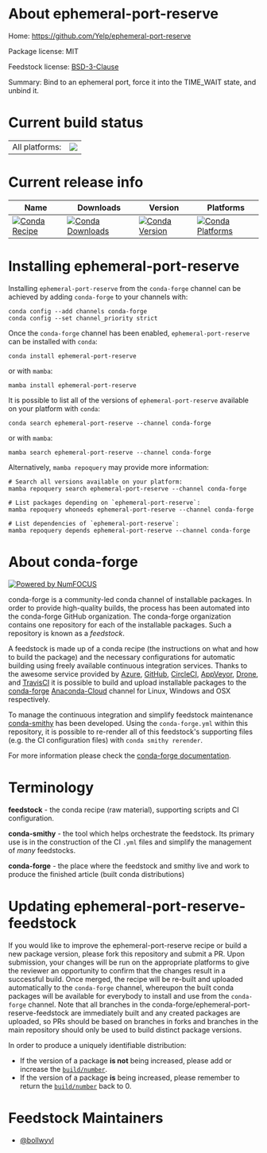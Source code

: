 About ephemeral-port-reserve
============================

Home: https://github.com/Yelp/ephemeral-port-reserve

Package license: MIT

Feedstock license: [BSD-3-Clause](https://github.com/conda-forge/ephemeral-port-reserve-feedstock/blob/main/LICENSE.txt)

Summary: Bind to an ephemeral port, force it into the TIME_WAIT state, and unbind it.

Current build status
====================


<table><tr><td>All platforms:</td>
    <td>
      <a href="https://dev.azure.com/conda-forge/feedstock-builds/_build/latest?definitionId=15817&branchName=main">
        <img src="https://dev.azure.com/conda-forge/feedstock-builds/_apis/build/status/ephemeral-port-reserve-feedstock?branchName=main">
      </a>
    </td>
  </tr>
</table>

Current release info
====================

| Name | Downloads | Version | Platforms |
| --- | --- | --- | --- |
| [![Conda Recipe](https://img.shields.io/badge/recipe-ephemeral--port--reserve-green.svg)](https://anaconda.org/conda-forge/ephemeral-port-reserve) | [![Conda Downloads](https://img.shields.io/conda/dn/conda-forge/ephemeral-port-reserve.svg)](https://anaconda.org/conda-forge/ephemeral-port-reserve) | [![Conda Version](https://img.shields.io/conda/vn/conda-forge/ephemeral-port-reserve.svg)](https://anaconda.org/conda-forge/ephemeral-port-reserve) | [![Conda Platforms](https://img.shields.io/conda/pn/conda-forge/ephemeral-port-reserve.svg)](https://anaconda.org/conda-forge/ephemeral-port-reserve) |

Installing ephemeral-port-reserve
=================================

Installing `ephemeral-port-reserve` from the `conda-forge` channel can be achieved by adding `conda-forge` to your channels with:

```
conda config --add channels conda-forge
conda config --set channel_priority strict
```

Once the `conda-forge` channel has been enabled, `ephemeral-port-reserve` can be installed with `conda`:

```
conda install ephemeral-port-reserve
```

or with `mamba`:

```
mamba install ephemeral-port-reserve
```

It is possible to list all of the versions of `ephemeral-port-reserve` available on your platform with `conda`:

```
conda search ephemeral-port-reserve --channel conda-forge
```

or with `mamba`:

```
mamba search ephemeral-port-reserve --channel conda-forge
```

Alternatively, `mamba repoquery` may provide more information:

```
# Search all versions available on your platform:
mamba repoquery search ephemeral-port-reserve --channel conda-forge

# List packages depending on `ephemeral-port-reserve`:
mamba repoquery whoneeds ephemeral-port-reserve --channel conda-forge

# List dependencies of `ephemeral-port-reserve`:
mamba repoquery depends ephemeral-port-reserve --channel conda-forge
```


About conda-forge
=================

[![Powered by
NumFOCUS](https://img.shields.io/badge/powered%20by-NumFOCUS-orange.svg?style=flat&colorA=E1523D&colorB=007D8A)](https://numfocus.org)

conda-forge is a community-led conda channel of installable packages.
In order to provide high-quality builds, the process has been automated into the
conda-forge GitHub organization. The conda-forge organization contains one repository
for each of the installable packages. Such a repository is known as a *feedstock*.

A feedstock is made up of a conda recipe (the instructions on what and how to build
the package) and the necessary configurations for automatic building using freely
available continuous integration services. Thanks to the awesome service provided by
[Azure](https://azure.microsoft.com/en-us/services/devops/), [GitHub](https://github.com/),
[CircleCI](https://circleci.com/), [AppVeyor](https://www.appveyor.com/),
[Drone](https://cloud.drone.io/welcome), and [TravisCI](https://travis-ci.com/)
it is possible to build and upload installable packages to the
[conda-forge](https://anaconda.org/conda-forge) [Anaconda-Cloud](https://anaconda.org/)
channel for Linux, Windows and OSX respectively.

To manage the continuous integration and simplify feedstock maintenance
[conda-smithy](https://github.com/conda-forge/conda-smithy) has been developed.
Using the ``conda-forge.yml`` within this repository, it is possible to re-render all of
this feedstock's supporting files (e.g. the CI configuration files) with ``conda smithy rerender``.

For more information please check the [conda-forge documentation](https://conda-forge.org/docs/).

Terminology
===========

**feedstock** - the conda recipe (raw material), supporting scripts and CI configuration.

**conda-smithy** - the tool which helps orchestrate the feedstock.
                   Its primary use is in the construction of the CI ``.yml`` files
                   and simplify the management of *many* feedstocks.

**conda-forge** - the place where the feedstock and smithy live and work to
                  produce the finished article (built conda distributions)


Updating ephemeral-port-reserve-feedstock
=========================================

If you would like to improve the ephemeral-port-reserve recipe or build a new
package version, please fork this repository and submit a PR. Upon submission,
your changes will be run on the appropriate platforms to give the reviewer an
opportunity to confirm that the changes result in a successful build. Once
merged, the recipe will be re-built and uploaded automatically to the
`conda-forge` channel, whereupon the built conda packages will be available for
everybody to install and use from the `conda-forge` channel.
Note that all branches in the conda-forge/ephemeral-port-reserve-feedstock are
immediately built and any created packages are uploaded, so PRs should be based
on branches in forks and branches in the main repository should only be used to
build distinct package versions.

In order to produce a uniquely identifiable distribution:
 * If the version of a package **is not** being increased, please add or increase
   the [``build/number``](https://docs.conda.io/projects/conda-build/en/latest/resources/define-metadata.html#build-number-and-string).
 * If the version of a package **is** being increased, please remember to return
   the [``build/number``](https://docs.conda.io/projects/conda-build/en/latest/resources/define-metadata.html#build-number-and-string)
   back to 0.

Feedstock Maintainers
=====================

* [@bollwyvl](https://github.com/bollwyvl/)

